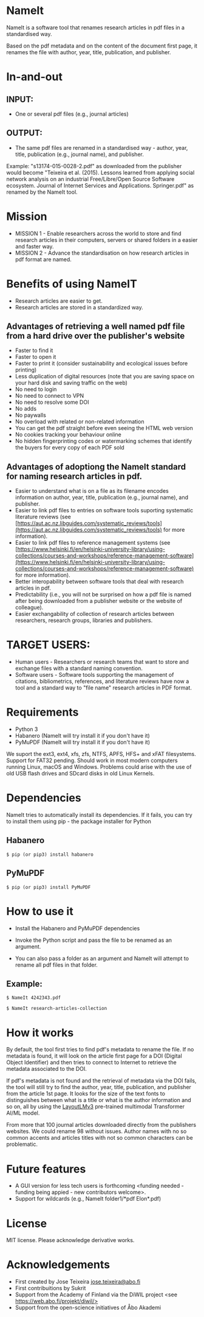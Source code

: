 # NameIt # 

NameIt is a software tool that renames research articles in pdf files in a standardised way. 

Based on the pdf metadata and on the content of the document first page, it renames the file  with author, year, title, publication, and publisher. 

# In-and-out

## INPUT: 
* One or several pdf files (e.g., journal articles) 

## OUTPUT: 
* The same pdf files are renamed in a standardised way - author, year, title, publication (e.g., journal name), and publisher. 

Example: "s13174-015-0028-2.pdf" as downloaded from the publisher would become "Teixeira et al. (2015). Lessons learned from applying social network analysis on an industrial Free/Libre/Open Source Software ecosystem. Journal of Internet Services and Applications. Springer.pdf" as renamed by the NameIt tool. 

# Mission # 

* MISSION 1 - Enable researchers across the world to store and find research articles in their computers, servers or shared folders in a easier and faster way.
* MISSION 2 - Advance the standardisation on how research articles in pdf format are named. 

# Benefits of using NameIT

* Research articles are easier to get.
* Research articles are stored in a standardized way.

## Advantages of retrieving a well named pdf file from a hard drive over the publisher's website

- Faster to find it 
- Faster to open it
- Faster to print it (consider sustainability and ecological issues before printing)
- Less duplication of digital resources (note that you are saving space on your hard disk and saving traffic on the web)
- No need to login
- No need to connect to VPN
- No need to resolve some DOI
- No adds
- No paywalls
- No overload with related or non-related information 
- You can get the pdf straight before even seeing the HTML web version
- No cookies tracking your behaviour online
- No hidden fingerprinting codes or watermarking schemes that identify the buyers for every copy of each PDF sold


## Advantages of adoptiong the NameIt standard for naming research articles in pdf. 

- Easier to understand what is on a file as its filename encodes information on author, year, title, publication (e.g., journal name), and publisher.
- Easier to link pdf files to entries on software tools suporting systematic literature reviews (see [https://aut.ac.nz.libguides.com/systematic_reviews/tools](https://aut.ac.nz.libguides.com/systematic_reviews/tools) for more information). 
- Easier to link pdf files to reference management systems (see [https://www.helsinki.fi/en/helsinki-university-library/using-collections/courses-and-workshops/reference-management-software](https://www.helsinki.fi/en/helsinki-university-library/using-collections/courses-and-workshops/reference-management-software) for more information).
- Better interopability between software tools that deal with research articles in pdf. 
- Predictability (i.e., you will not be surprised on how a pdf file is named after being downloaded from a publisher website or the website of colleague). 
- Easier exchangability of collection of research articles between researchers, research groups, libraries and publishers.

# TARGET USERS:  # 

* Human users - Researchers or research teams that want to store and exchange files with a standard naming convention. 
* Software users -  Software tools supporting the management of citations, bibliometrics, references, and literature reviews have now a tool and a standard way to "file name" research articles in PDF format.

# Requirements # 

* Python 3
* Habanero (NameIt will try install it if you don't have it)
* PyMuPDF (NameIt will try install it if you don't have it)

We suport the ext3, ext4, xfs, zfs, NTFS, APFS, HFS+ and xFAT filesystems. Support for FAT32 pending. 
Should work in most modern computers running Linux, macOS and Windows. Problems could arise with the use of old  USB flash drives  and SDcard disks in old Linux Kernels. 

# Dependencies 

NameIt tries to automatically install its dependencies. If it fails, you can try to install them using pip - the package installer for Python

## Habanero ##
`$ pip (or pip3) install habanero`

## PyMuPDF ##

`$ pip (or pip3) install PyMuPDF`


# How to use it 

* Install the Habanero and PyMuPDF dependencies 

* Invoke the Python script and pass the file to be renamed as an argument.
* You can also pass a folder as an argument and NameIt will attempt to rename all pdf files in that folder.

## Example: ## 


`$ NameIt 4242343.pdf`

`$ NameIt research-articles-collection`




# How it works 

By default, the tool first tries to find pdf's metadata to rename the file. If no metadata is found, it will look on the article first page for a DOI (Digital Object Identifier) and then tries 
to connect to Internet to retrieve the metadata associated to the DOI. 

If pdf's metadata is not found and the retrieval of metadata via the DOI fails, the tool will still try to find the author, year, title, publication, and publisher from the article 1st page. 
It looks for the size of the text fonts  to distinguishes between what is a title or what is the author information and so on, all by using the [LayoutLMv3](https://huggingface.co/docs/transformers/en/model_doc/layoutlmv3) pre-trained multimodal Transformer AI/ML model. 

From more that 100 journal articles downloaded directly from the publishers websites. We could rename 98 without issues.  Author names with no so common accents and articles titles with not so common characters can be problematic.


# Future features 
- A GUI version for less tech users is forthcoming  <funding needed - funding being appied - new contributors welcome>.
- Support for wildcards (e.g., NameIt folder1/\*pdf Elon\*.pdf) 

# License #

MIT license. Please acknowledge derivative works. 

# Acknowledgements 

* First created by Jose Teixeira <jose.teixeira@abo.fi>
* First contribuitions by Sukrit 
* Support from the Academy of Finland via the DiWIL project  <see https://web.abo.fi/projekt/diwil/> 
* Support from the open-science initiatives of Åbo Akademi 
